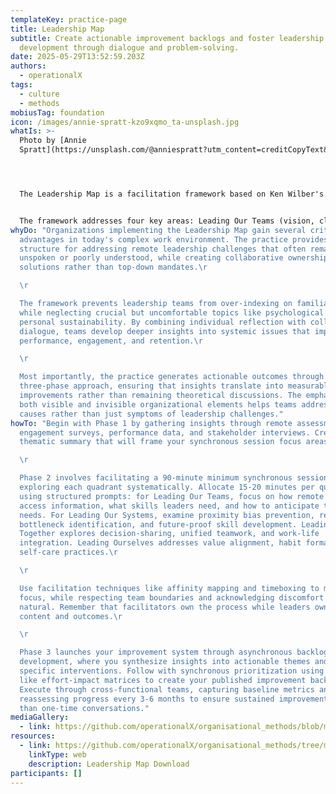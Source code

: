 ```yaml
---
templateKey: practice-page
title: Leadership Map
subtitle: Create actionable improvement backlogs and foster leadership
  development through dialogue and problem-solving.
date: 2025-05-29T13:52:59.203Z
authors:
  - operationalX
tags:
  - culture
  - methods
mobiusTag: foundation
icon: /images/annie-spratt-kzo9xqmo_ta-unsplash.jpg
whatIs: >-
  Photo by [Annie
  Spratt](https://unsplash.com/@anniespratt?utm_content=creditCopyText&utm_medium=referral&utm_source=unsplash) 




  The Leadership Map is a facilitation framework based on Ken Wilber's Integral Theory that helps leadership teams navigate organizational change through four interconnected quadrants. The practice combines synchronous and asynchronous activities to explore how leaders can effectively guide their teams, systems, collaborative relationships, and personal development in remote and hybrid environments.


  The framework addresses four key areas: Leading Our Teams (vision, clarity, and care for team success), Leading Our Systems (aligning processes and skills for remote effectiveness), Leading Together (trust and decision-making within leadership teams), and Leading Ourselves (self-awareness and sustainable leadership practices). Teams use assessment data, canvas tools, and structured dialogue to identify challenges and create prioritized action plans.
whyDo: "Organizations implementing the Leadership Map gain several critical
  advantages in today's complex work environment. The practice provides
  structure for addressing remote leadership challenges that often remain
  unspoken or poorly understood, while creating collaborative ownership of
  solutions rather than top-down mandates.\r

  \r

  The framework prevents leadership teams from over-indexing on familiar areas
  while neglecting crucial but uncomfortable topics like psychological safety or
  personal sustainability. By combining individual reflection with collective
  dialogue, teams develop deeper insights into systemic issues that impact
  performance, engagement, and retention.\r

  \r

  Most importantly, the practice generates actionable outcomes through its
  three-phase approach, ensuring that insights translate into measurable
  improvements rather than remaining theoretical discussions. The emphasis on
  both visible and invisible organizational elements helps teams address root
  causes rather than just symptoms of leadership challenges."
howTo: "Begin with Phase 1 by gathering insights through remote assessments,
  engagement surveys, performance data, and stakeholder interviews. Create a
  thematic summary that will frame your synchronous session focus areas.\r

  \r

  Phase 2 involves facilitating a 90-minute minimum synchronous session
  exploring each quadrant systematically. Allocate 15-20 minutes per quadrant
  using structured prompts: for Leading Our Teams, focus on how remote teams
  access information, what skills leaders need, and how to anticipate team
  needs. For Leading Our Systems, examine proximity bias prevention, remote
  bottleneck identification, and future-proof skill development. Leading
  Together explores decision-sharing, unified teamwork, and work-life
  integration. Leading Ourselves addresses value alignment, habit formation, and
  self-care practices.\r

  \r

  Use facilitation techniques like affinity mapping and timeboxing to maintain
  focus, while respecting team boundaries and acknowledging discomfort as
  natural. Remember that facilitators own the process while leaders own the
  content and outcomes.\r

  \r

  Phase 3 launches your improvement system through asynchronous backlog
  development, where you synthesize insights into actionable themes and draft
  specific interventions. Follow with synchronous prioritization using tools
  like effort-impact matrices to create your published improvement backlog.
  Execute through cross-functional teams, capturing baseline metrics and
  reassessing progress every 3-6 months to ensure sustained improvement rather
  than one-time conversations."
mediaGallery:
  - link: https://github.com/operationalX/organisational_methods/blob/main/Leadership%20Map/leadership%20map.pdf
resources:
  - link: https://github.com/operationalX/organisational_methods/tree/main/Leadership%20Map
    linkType: web
    description: Leadership Map Download
participants: []
---
```

